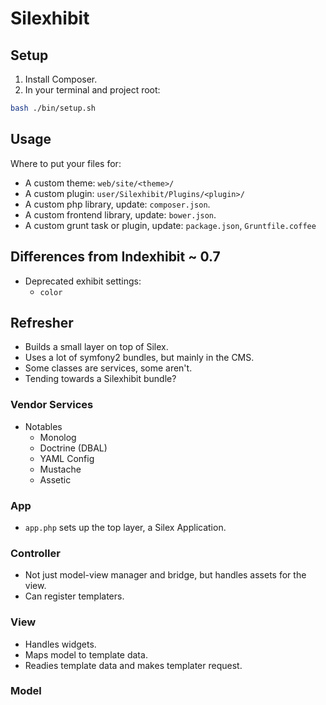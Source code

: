 # Silexhibit

## Setup

1. Install Composer.
2. In your terminal and project root:

```bash
bash ./bin/setup.sh
```

## Usage

Where to put your files for:

- A custom theme: `web/site/<theme>/`
- A custom plugin: `user/Silexhibit/Plugins/<plugin>/`
- A custom php library, update: `composer.json`.
- A custom frontend library, update: `bower.json`.
- A custom grunt task or plugin, update: `package.json`, `Gruntfile.coffee`

## Differences from Indexhibit ~ 0.7

- Deprecated exhibit settings:
  - `color`

## Refresher

- Builds a small layer on top of Silex.
- Uses a lot of symfony2 bundles, but mainly in the CMS.
- Some classes are services, some aren't.
- Tending towards a Silexhibit bundle?

### Vendor Services

- Notables
  - Monolog
  - Doctrine (DBAL)
  - YAML Config
  - Mustache
  - Assetic

### App

- `app.php` sets up the top layer, a Silex Application.

### Controller

- Not just model-view manager and bridge, but handles assets for the view.
- Can register templaters.

### View

- Handles widgets.
- Maps model to template data.
- Readies template data and makes templater request.

### Model
